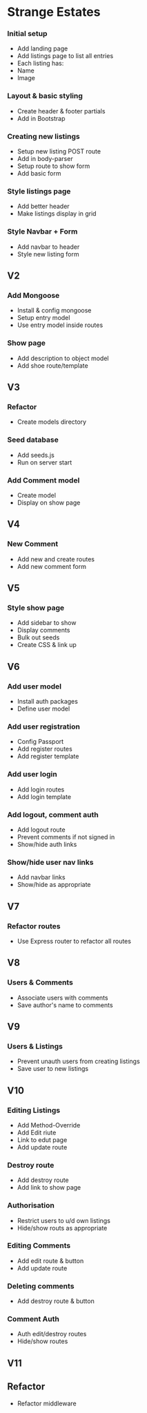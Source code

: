 # Strange Estates

### Initial setup
* Add landing page
* Add listings page to list all entries
 * Each listing has:
  * Name
  * Image

### Layout & basic styling
* Create header & footer partials
* Add in Bootstrap

### Creating new listings
* Setup new listing POST route
* Add in body-parser
* Setup route to show form
* Add basic form


### Style listings page
* Add better header
* Make listings display in grid

### Style Navbar + Form
* Add navbar to header
* Style new listing form

## V2

### Add Mongoose
* Install & config mongoose
* Setup entry model
* Use entry model inside routes

### Show page
* Add description to object model
* Add shoe route/template

## V3

### Refactor
* Create models directory

### Seed database
* Add seeds.js
* Run on server start

### Add Comment model
* Create model
* Display on show page

## V4

### New Comment
* Add new and create routes
* Add new comment form

## V5

### Style show page
* Add sidebar to show
* Display comments
* Bulk out seeds
* Create CSS & link up

## V6

### Add user model
* Install auth packages
* Define user model

### Add user registration
* Config Passport
* Add register routes
* Add register template

### Add user login
* Add login routes
* Add login template

### Add logout, comment auth
* Add logout route
* Prevent comments if not signed in
* Show/hide auth links

### Show/hide user nav links
* Add navbar links
* Show/hide as appropriate

## V7

### Refactor routes
* Use Express router to refactor all routes

## V8

### Users & Comments
* Associate users with comments
* Save author's name to comments

## V9

### Users & Listings
* Prevent unauth users from creating listings
* Save user to new listings

## V10

### Editing Listings
* Add Method-Override
* Add Edit riute
* Link to edut page
* Add update route

### Destroy route
* Add destroy route
* Add link to show page

### Authorisation
* Restrict users to u/d own listings
* Hide/show routs as appropriate

### Editing Comments
* Add edit route & button
* Add update route

### Deleting comments
* Add destroy route & button

### Comment Auth
* Auth edit/destroy routes
* Hide/show routes

## V11

## Refactor
* Refactor middleware